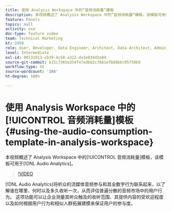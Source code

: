 ```yaml
---
title: 使用 Analysis Workspace 中的“音频消耗量”模板
description: 本视频概述了 Analysis Workspace 中的“音频消耗量”模板，该模板可用于音频分析。
feature: Panels
topics: null
activity: use
doc-type: feature video
team: Technical Marketing
kt: 1950
role: User, Developer, Data Engineer, Architect, Data Architect, Admin, Leader
level: Intermediate
exl-id: 08131913-cb39-4c58-a322-da1e83442e84
source-git-commit: b15c7365a354f47edbb2c7661efb68bbc05758b9
workflow-type: ht
source-wordcount: '104'
ht-degree: 100%

---
```


# 使用 Analysis Workspace 中的[!UICONTROL 音频消耗量]模板 {#using-the-audio-consumption-template-in-analysis-workspace}

本视频概述了 Analysis Workspace 中的[!UICONTROL 音频消耗量]模板，该模板可用于[!DNL Audio Analytics]。

>[!VIDEO](https://video.tv.adobe.com/v/23901/?quality=12)

[!DNL Audio Analytics]将听众的流媒体音频参与和其全数字行为联系起来，以了解谁在哪里、何时以及多久收听一次，从而评估普遍分散的音频市场中的用户行为。 这项功能可以让企业测量其听众触及的收听范围、其提供内容的受欢迎程度以及如何根据用户行为和相似人群拓展建模来保证用户的参与度。
